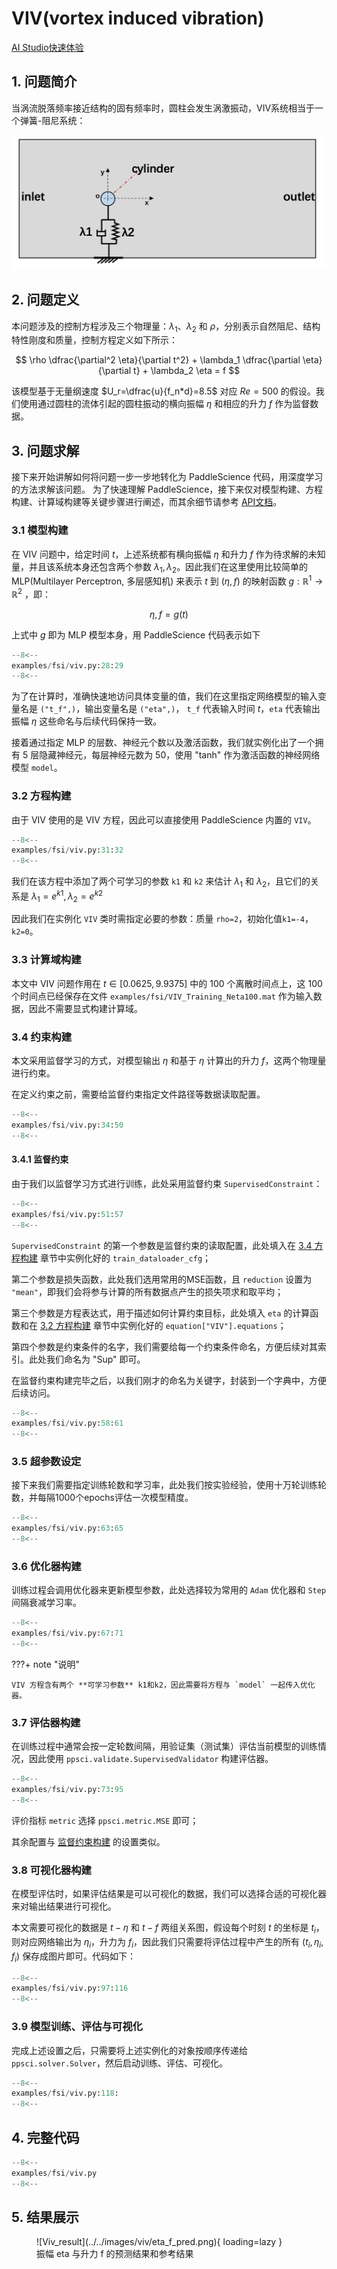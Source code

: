 # VIV(vortex induced vibration)

<a href="https://aistudio.baidu.com/aistudio/projectdetail/6160556?contributionType=1&sUid=438690&shared=1&ts=1683961088129" class="md-button md-button--primary" style>AI Studio快速体验</a>

## 1. 问题简介

当涡流脱落频率接近结构的固有频率时，圆柱会发生涡激振动，VIV系统相当于一个弹簧-阻尼系统：

![VIV_1D_SpringDamper](../../images/viv/VIV_1D_SpringDamper.png)

## 2. 问题定义

本问题涉及的控制方程涉及三个物理量：$λ_1$、$λ_2$ 和 $ρ$，分别表示自然阻尼、结构特性刚度和质量，控制方程定义如下所示：

$$
\rho \dfrac{\partial^2 \eta}{\partial t^2} + \lambda_1 \dfrac{\partial \eta}{\partial t} + \lambda_2 \eta = f
$$

该模型基于无量纲速度 $U_r=\dfrac{u}{f_n*d}=8.5$ 对应 $Re=500$ 的假设。我们使用通过圆柱的流体引起的圆柱振动的横向振幅 $\eta$ 和相应的升力 $f$ 作为监督数据。

## 3. 问题求解

接下来开始讲解如何将问题一步一步地转化为 PaddleScience 代码，用深度学习的方法求解该问题。
为了快速理解 PaddleScience，接下来仅对模型构建、方程构建、计算域构建等关键步骤进行阐述，而其余细节请参考 [API文档](../api/arch.md)。

### 3.1 模型构建

在 VIV 问题中，给定时间 $t$，上述系统都有横向振幅 $\eta$ 和升力 $f$ 作为待求解的未知量，并且该系统本身还包含两个参数 $\lambda_1, \lambda_2$。因此我们在这里使用比较简单的 MLP(Multilayer Perceptron, 多层感知机) 来表示 $t$ 到 $(\eta, f)$ 的映射函数 $g: \mathbb{R}^1 \to \mathbb{R}^2$ ，即：

$$
\eta, f = g(t)
$$

上式中 $g$ 即为 MLP 模型本身，用 PaddleScience 代码表示如下

``` py linenums="28"
--8<--
examples/fsi/viv.py:28:29
--8<--
```

为了在计算时，准确快速地访问具体变量的值，我们在这里指定网络模型的输入变量名是 `("t_f",)`，输出变量名是 `("eta",)`，
 `t_f` 代表输入时间 $t$，`eta` 代表输出振幅 $\eta$ 这些命名与后续代码保持一致。

接着通过指定 MLP 的层数、神经元个数以及激活函数，我们就实例化出了一个拥有 5 层隐藏神经元，每层神经元数为 50，使用 "tanh" 作为激活函数的神经网络模型 `model`。

### 3.2 方程构建

由于 VIV 使用的是 VIV 方程，因此可以直接使用 PaddleScience 内置的 `VIV`。

``` py linenums="31"
--8<--
examples/fsi/viv.py:31:32
--8<--
```

我们在该方程中添加了两个可学习的参数 `k1` 和 `k2` 来估计 $\lambda_1$ 和 $\lambda_2$，且它们的关系是 $\lambda_1 = e^{k1}, \lambda_2 = e^{k2}$

因此我们在实例化 `VIV` 类时需指定必要的参数：质量 `rho=2`，初始化值`k1=-4`，`k2=0`。

### 3.3 计算域构建

本文中 VIV 问题作用在 $t \in [0.0625, 9.9375]$ 中的 100 个离散时间点上，这 100 个时间点已经保存在文件 `examples/fsi/VIV_Training_Neta100.mat` 作为输入数据，因此不需要显式构建计算域。

### 3.4 约束构建

本文采用监督学习的方式，对模型输出 $\eta$ 和基于 $\eta$ 计算出的升力 $f$，这两个物理量进行约束。

在定义约束之前，需要给监督约束指定文件路径等数据读取配置。

``` py linenums="34"
--8<--
examples/fsi/viv.py:34:50
--8<--
```

#### 3.4.1 监督约束

由于我们以监督学习方式进行训练，此处采用监督约束 `SupervisedConstraint`：

``` py linenums="51"
--8<--
examples/fsi/viv.py:51:57
--8<--
```

`SupervisedConstraint` 的第一个参数是监督约束的读取配置，此处填入在 [3.4 方程构建](#34) 章节中实例化好的 `train_dataloader_cfg`；

第二个参数是损失函数，此处我们选用常用的MSE函数，且 `reduction` 设置为 `"mean"`，即我们会将参与计算的所有数据点产生的损失项求和取平均；

第三个参数是方程表达式，用于描述如何计算约束目标，此处填入 `eta` 的计算函数和在 [3.2 方程构建](#32) 章节中实例化好的 `equation["VIV"].equations`；

第四个参数是约束条件的名字，我们需要给每一个约束条件命名，方便后续对其索引。此处我们命名为 "Sup" 即可。

在监督约束构建完毕之后，以我们刚才的命名为关键字，封装到一个字典中，方便后续访问。

``` py linenums="58"
--8<--
examples/fsi/viv.py:58:61
--8<--
```

### 3.5 超参数设定

接下来我们需要指定训练轮数和学习率，此处我们按实验经验，使用十万轮训练轮数，并每隔1000个epochs评估一次模型精度。

``` py linenums="63"
--8<--
examples/fsi/viv.py:63:65
--8<--
```

### 3.6 优化器构建

训练过程会调用优化器来更新模型参数，此处选择较为常用的 `Adam` 优化器和 `Step` 间隔衰减学习率。

``` py linenums="67"
--8<--
examples/fsi/viv.py:67:71
--8<--
```

???+ note "说明"

    VIV 方程含有两个 **可学习参数** k1和k2，因此需要将方程与 `model` 一起传入优化器。

### 3.7 评估器构建

在训练过程中通常会按一定轮数间隔，用验证集（测试集）评估当前模型的训练情况，因此使用 `ppsci.validate.SupervisedValidator` 构建评估器。

``` py linenums="73"
--8<--
examples/fsi/viv.py:73:95
--8<--
```

评价指标 `metric` 选择 `ppsci.metric.MSE` 即可；

其余配置与 [监督约束构建](#341) 的设置类似。

### 3.8 可视化器构建

在模型评估时，如果评估结果是可以可视化的数据，我们可以选择合适的可视化器来对输出结果进行可视化。

本文需要可视化的数据是 $t-\eta$ 和 $t-f$ 两组关系图，假设每个时刻 $t$ 的坐标是 $t_i$，则对应网络输出为 $\eta_i$，升力为 $f_i$，因此我们只需要将评估过程中产生的所有 $(t_i, \eta_i, f_i)$ 保存成图片即可。代码如下：

``` py linenums="97"
--8<--
examples/fsi/viv.py:97:116
--8<--
```

### 3.9 模型训练、评估与可视化

完成上述设置之后，只需要将上述实例化的对象按顺序传递给 `ppsci.solver.Solver`，然后启动训练、评估、可视化。

``` py linenums="118"
--8<--
examples/fsi/viv.py:118:
--8<--
```

## 4. 完整代码

``` py linenums="1" title="viv.py"
--8<--
examples/fsi/viv.py
--8<--
```

## 5. 结果展示

<figure markdown>
  ![Viv_result](../../images/viv/eta_f_pred.png){ loading=lazy }
  <figcaption> 振幅 eta 与升力 f 的预测结果和参考结果</figcaption>
</figure>

